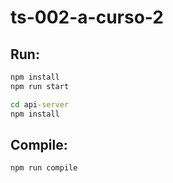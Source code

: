 # ts-002-a-curso-2

## Run:

```cmd
npm install
npm run start

cd api-server
npm install
```

## Compile:

```cmd
npm run compile
```
